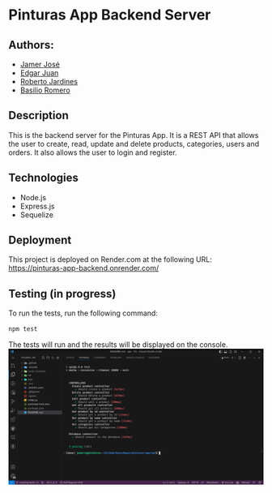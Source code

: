 # Pinturas App Backend Server

## Authors:
- [Jamer José](github.com/jamerrq)
- [Edgar Juan](github.com/ejguercio)
- [Roberto Jardines](github.com/charliejp21)
- [Basilio Romero](github.com/bachiromero)

## Description
This is the backend server for the Pinturas App.
It is a REST API that allows the user to create, read, update and
delete products, categories, users and orders.
It also allows the user to login and register.

## Technologies
- Node.js
- Express.js
- Sequelize

## Deployment
This project is deployed on Render.com at the following URL:
https://pinturas-app-backend.onrender.com/

## Testing (in progress)
To run the tests, run the following command:
```bash
npm test
```
The tests will run and the results will be displayed on the console.
![Testing](imgs/tests.png)
